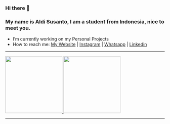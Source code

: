 ### Hi there 👋

### My name is Aldi Susanto, I am a student from Indonesia, nice to meet you.

- I’m currently working on my Personal Projects
- How to reach me: <a href="https://aldisusanto.herokuapp.com/">My Website</a> | <a href="https://www.instagram.com/aldisusan42/">Instagram</a> | <a href="https://wa.me/+62895334255395">Whatsapp</a> | <a href="https://www.linkedin.com/in/aldi-susanto-2932a4169/">Linkedin</a> 


-----
<p>
<a href="https://github.com/aldisusanto">
  <img height="180em" src="https://github-readme-stats.vercel.app/api?username=aldisusanto&show_icons=true&theme=dark&"/>
  <img height="180em" src="https://github-readme-stats.vercel.app/api/top-langs/?username=aldisusanto&layout=compact&theme=dark&langs_count=10"/>
</a>
</p>

-----
